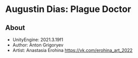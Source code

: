 ﻿# Augustin Dias: Plague Doctor

## About

- UnityEngine: 2021.3.19f1
- Author: Anton <Zeph1rr> Grigoryev
- Artist: Anastasia Erohina https://vk.com/erohina_art_2022